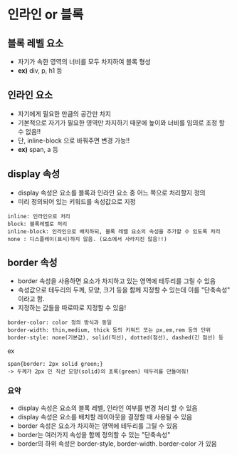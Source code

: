 인라인 or 블록
===

## 블록 레벨 요소
- 자기가 속한 영역의 너비를 모두 차지하여 블록 형성
- **ex)** div, p, h1 등

## 인라인 요소
- 자기에게 필요한 만큼의 공간만 차지
- 기본적으로 자기가 필요한 영역만 차지하기 때문에 높이와 너비를 임의로 조정 할 수 없음!!
- 단, inline-block 으로 바꿔주면 변경 가능!!
- **ex)** span, a 등

## display 속성
- display 속성은 요소를 블록과 인라인 요소 중 어느 쪽으로 처리할지 정의
- 미리 정의되어 있는 키워드를 속성값으로 지정

```
inline: 인라인으로 처리
block: 블록레벨로 처리
inline-block: 인라인으로 배치하되, 블록 레벨 요소의 속성을 추가할 수 있도록 처리
none : 디스플레이(표시)하지 않음. (요소에서 사라지진 않음!!)
```

## border 속성
- border 속성을 사용하면 요소가 차지하고 있는 영역에 테두리를 그릴 수 있음
- 속성값으로 테두리의 두께, 모양, 크기 등을 함께 지정할 수 있는데 이를 "단축속성" 이라고 함.
- 지정하는 값들을 따로따로 지정할 수 있음!

```
border-color: color 정의 방식과 동일
border-width: thin,medium, thick 등의 키워드 또는 px,em,rem 등의 단위
border-style: none(기본값), solid(직선), dotted(점선), dashed(긴 점선) 등
```

ex
```
span{border: 2px solid green;}
-> 두께가 2px 인 직선 모양(solid)의 초록(green) 테두리를 만들어줘!
```

### 요약
- display 속성은 요소의 블록 레벨, 인라인 여부를 변경 처리 할 수 있음
- display 속성은 요소를 배치할 레이아웃을 결정할 때 사용될 수 있음
- border 속성은 요소가 차지하는 영역에 테두리를 그릴 수 있음
- border는 여러가지 속성을 함께 정의할 수 있는 "단축속성"
- border의 하위 속성은 border-style, border-width. border-color 가 있음